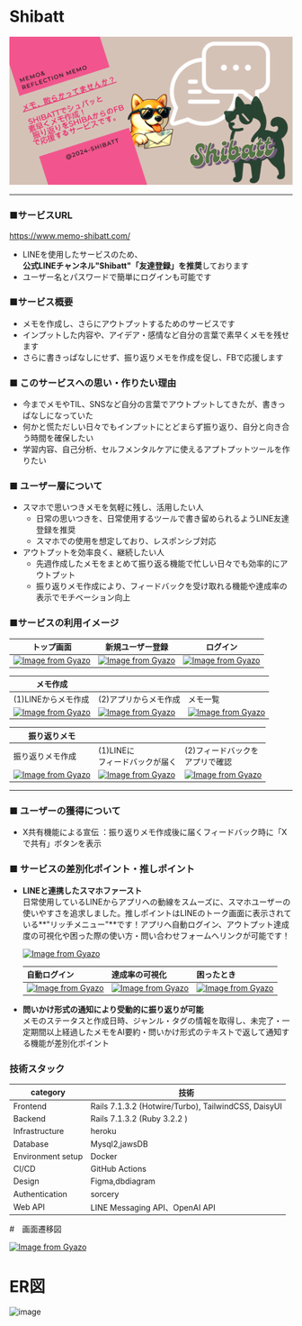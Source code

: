 # Shibatt
![Shibatt](app/assets/images/OGP_Shibatt.png)

---
### ■サービスURL
https://www.memo-shibatt.com/
- LINEを使用したサービスのため、<br>**公式LINEチャンネル"Shibatt"「友達登録」を推奨**しております
- ユーザー名とパスワードで簡単にログインも可能です

### ■サービス概要
- メモを作成し、さらにアウトプットするためのサービスです
- インプットした内容や、アイデア・感情など自分の言葉で素早くメモを残せます
- さらに書きっぱなしにせず、振り返りメモを作成を促し、FBで応援します

### ■ このサービスへの思い・作りたい理由
- 今までメモやTIL、SNSなど自分の言葉でアウトプットしてきたが、書きっぱなしになっていた
- 何かと慌ただしい日々でもインプットにとどまらず振り返り、自分と向き合う時間を確保したい
- 学習内容、自己分析、セルフメンタルケアに使えるアプトプットツールを作りたい　

### ■ ユーザー層について
- スマホで思いつきメモを気軽に残し、活用したい人<br>
  - 日常の思いつきを、日常使用するツールで書き留められるようLINE友達登録を推奨
  - スマホでの使用を想定しており、レスポンシブ対応
- アウトプットを効率良く、継続したい人<br>
  - 先週作成したメモをまとめて振り返る機能で忙しい日々でも効率的にアウトプット
  - 振り返りメモ作成により、フィードバックを受け取れる機能や達成率の表示でモチベーション向上

### ■サービスの利用イメージ

| トップ画面 | 新規ユーザー登録 | ログイン |
| --- | --- | --- |
| [![Image from Gyazo](https://i.gyazo.com/8f26434d81f5116145074e3b07091f22.png)](https://gyazo.com/8f26434d81f5116145074e3b07091f22)| [![Image from Gyazo](https://i.gyazo.com/f71d6edb8f1c481396cf3f4fed78bac4.png)](https://gyazo.com/f71d6edb8f1c481396cf3f4fed78bac4) | [![Image from Gyazo](https://i.gyazo.com/2ecf7cd4d8e51cc9c6be6dca9f2bc917.png)](https://gyazo.com/2ecf7cd4d8e51cc9c6be6dca9f2bc917) |

| メモ作成 | | |
| --- | --- | ---- |
| (1)LINEからメモ作成 | (2)アプリからメモ作成 | メモ一覧 |
| [![Image from Gyazo](https://i.gyazo.com/87a2897cc45afdad0f0e2e0f77ef1029.gif)](https://gyazo.com/87a2897cc45afdad0f0e2e0f77ef1029) | [![Image from Gyazo](https://i.gyazo.com/fbbf8c8f4eca2631c3aa66ddf9e0a079.gif)](https://gyazo.com/fbbf8c8f4eca2631c3aa66ddf9e0a079) | [![Image from Gyazo](https://i.gyazo.com/65380b69204a49f84c9894e00c98233b.png)](https://gyazo.com/65380b69204a49f84c9894e00c98233b) |

| 振り返りメモ |  |  |
| --- | --- | --- |
| 振り返りメモ作成 | (1)LINEに<br>フィードバックが届く | (2)フィードバックを<br>アプリで確認 |
| [![Image from Gyazo](https://i.gyazo.com/52013eb0b2a618f1ebcae70989afd515.png)](https://gyazo.com/52013eb0b2a618f1ebcae70989afd515) | [![Image from Gyazo](https://i.gyazo.com/dcd3da2599c3ed1667889c8999dd00ce.png)](https://gyazo.com/dcd3da2599c3ed1667889c8999dd00ce) | [![Image from Gyazo](https://i.gyazo.com/4265346853551e701c2ca519bc206056.png)](https://gyazo.com/4265346853551e701c2ca519bc206056) | 
----

### ■ ユーザーの獲得について
- X共有機能による宣伝
  ：振り返りメモ作成後に届くフィードバック時に「Xで共有」ボタンを表示

### ■ サービスの差別化ポイント・推しポイント
- **LINEと連携したスマホファースト**<br>
  日常使用しているLINEからアプリへの動線をスムーズに、スマホユーザーの使いやすさを追求しました。推しポイントはLINEのトーク画面に表示されている**"リッチメニュー"**です！アプリへ自動ログイン、アウトプット達成度の可視化や困った際の使い方・問い合わせフォームへリンクが可能です！

  [![Image from Gyazo](https://i.gyazo.com/a196bf4dd88c7d7e8d4fb3c460b66383.png)](https://gyazo.com/a196bf4dd88c7d7e8d4fb3c460b66383)

  | 自動ログイン | 達成率の可視化 | 困ったとき |
  | --- | --- | --- |
  | [![Image from Gyazo](https://i.gyazo.com/82999d93b7a0883cd8d034727306e108.gif)](https://gyazo.com/82999d93b7a0883cd8d034727306e108) | [![Image from Gyazo](https://i.gyazo.com/434af3dec52cead3f3e0871e55819352.gif)](https://gyazo.com/434af3dec52cead3f3e0871e55819352) | [![Image from Gyazo](https://i.gyazo.com/5e13cebc1e92dabac11c72d7f6bd44b9.gif)](https://gyazo.com/5e13cebc1e92dabac11c72d7f6bd44b9) |

- **問いかけ形式の通知により受動的に振り返りが可能**<br>
  メモのステータスと作成日時、ジャンル・タグの情報を取得し、未完了・一定期間以上経過したメモをAI要約・問いかけ形式のテキストで返して通知する機能が差別化ポイント

### 技術スタック

| category | 技術 |
| --- | --- |
| Frontend | Rails 7.1.3.2 (Hotwire/Turbo), TailwindCSS, DaisyUI |
| Backend | Rails 7.1.3.2 (Ruby 3.2.2 ) |
| Infrastructure | heroku |
| Database | Mysql2,jawsDB |
| Environment setup | Docker |
| CI/CD | GitHub Actions |
| Design | Figma,dbdiagram |
| Authentication | sorcery |
| Web API | LINE Messaging API、OpenAI API |

#　画面遷移図

[![Image from Gyazo](https://i.gyazo.com/dd4457c7d1a8d8cc4448017d84ccb296.png)](https://gyazo.com/dd4457c7d1a8d8cc4448017d84ccb296)

# ER図
![image](https://i.gyazo.com/3edb65f5e89ed490d9294bc442c1e746.png)

